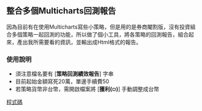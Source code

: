## 整合多個Multicharts回測報告

因為目前有在使用Multicharts寫些小策略，但是用的是券商閹割版，沒有投資組合多個策略一起回測的功能，所以做了個小工具，將各策略的回測報告，組合起來，產出我所需要看的資訊，並輸出成Html格式的報告。

### 使用說明

* 須注意檔名要有 [**策略回測績效報告**] 字串
* 目前起始金額寫死20萬，單邊手續費50
* 若策略貨幣非台幣，需開啟檔案將 [**獲利(¤)**] 手動調整成台幣

[程式碼](https://github.com/HankGuo93/python_ToolForWork/blob/master/%E6%95%B4%E5%90%88%E5%A4%9A%E5%80%8BMulticharts%E5%9B%9E%E6%B8%AC%E5%A0%B1%E5%91%8A/PortfolioManager_Beta.md)
